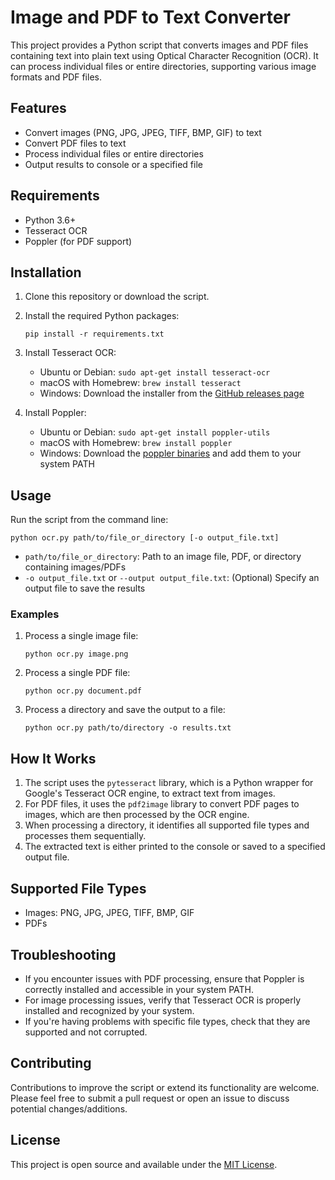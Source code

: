 # Image and PDF to Text Converter

This project provides a Python script that converts images and PDF files containing text into plain text using Optical Character Recognition (OCR). It can process individual files or entire directories, supporting various image formats and PDF files.

## Features

- Convert images (PNG, JPG, JPEG, TIFF, BMP, GIF) to text
- Convert PDF files to text
- Process individual files or entire directories
- Output results to console or a specified file

## Requirements

- Python 3.6+
- Tesseract OCR
- Poppler (for PDF support)

## Installation

1. Clone this repository or download the script.

2. Install the required Python packages:

   ```
   pip install -r requirements.txt
   ```

3. Install Tesseract OCR:
   - Ubuntu or Debian: `sudo apt-get install tesseract-ocr`
   - macOS with Homebrew: `brew install tesseract`
   - Windows: Download the installer from the [GitHub releases page](https://github.com/UB-Mannheim/tesseract/wiki)

4. Install Poppler:
   - Ubuntu or Debian: `sudo apt-get install poppler-utils`
   - macOS with Homebrew: `brew install poppler`
   - Windows: Download the [poppler binaries](http://blog.alivate.com.au/poppler-windows/) and add them to your system PATH

## Usage

Run the script from the command line:

```
python ocr.py path/to/file_or_directory [-o output_file.txt]
```

- `path/to/file_or_directory`: Path to an image file, PDF, or directory containing images/PDFs
- `-o output_file.txt` or `--output output_file.txt`: (Optional) Specify an output file to save the results

### Examples

1. Process a single image file:
   ```
   python ocr.py image.png
   ```

2. Process a single PDF file:
   ```
   python ocr.py document.pdf
   ```

3. Process a directory and save the output to a file:
   ```
   python ocr.py path/to/directory -o results.txt
   ```

## How It Works

1. The script uses the `pytesseract` library, which is a Python wrapper for Google's Tesseract OCR engine, to extract text from images.
2. For PDF files, it uses the `pdf2image` library to convert PDF pages to images, which are then processed by the OCR engine.
3. When processing a directory, it identifies all supported file types and processes them sequentially.
4. The extracted text is either printed to the console or saved to a specified output file.

## Supported File Types

- Images: PNG, JPG, JPEG, TIFF, BMP, GIF
- PDFs

## Troubleshooting

- If you encounter issues with PDF processing, ensure that Poppler is correctly installed and accessible in your system PATH.
- For image processing issues, verify that Tesseract OCR is properly installed and recognized by your system.
- If you're having problems with specific file types, check that they are supported and not corrupted.

## Contributing

Contributions to improve the script or extend its functionality are welcome. Please feel free to submit a pull request or open an issue to discuss potential changes/additions.

## License

This project is open source and available under the [MIT License](LICENSE).
